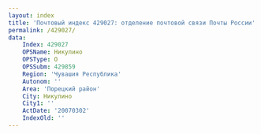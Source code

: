 ```yaml
---
layout: index
title: 'Почтовый индекс 429027: отделение почтовой связи Почты России'
permalink: /429027/
data:
    Index: 429027
    OPSName: Никулино
    OPSType: О
    OPSSubm: 429859
    Region: 'Чувашия Республика'
    Autonom: ''
    Area: 'Порецкий район'
    City: Никулино
    City1: ''
    ActDate: '20070302'
    IndexOld: ''
---
```

